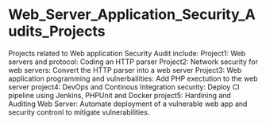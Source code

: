 # Web_Server_Application_Security_Audits_Projects
Projects related to Web application Security Audit 
include:
Project1: Web servers and protocol: Coding an HTTP parser
Project2: Network security for web servers: Convert the HTTP parser into a web server
Project3: Web application programming and vulnerbailities: Add PHP exectution to the web server
project4: DevOps and Continous Integration security: Deploy CI pipeline using Jenkins, PHPUnit and Docker
project5: Hardining and Auditing Web Server: Automate deployment of a vulnerable web app and security contronl to mitigate vulnerabilities.
 
